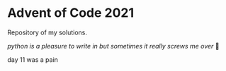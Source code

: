 # Advent of Code 2021

Repository of my solutions.

*python is a pleasure to write in but sometimes it really screws me over* :triumph:

day 11 was a pain
